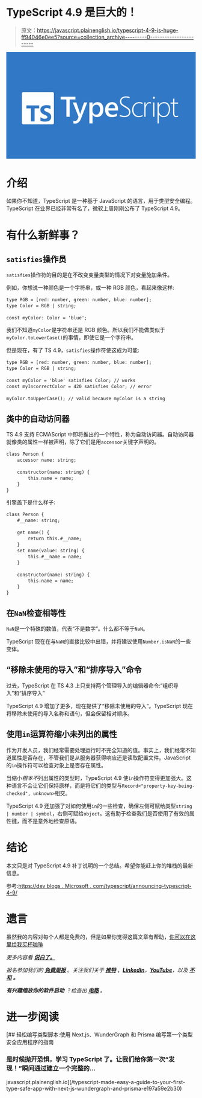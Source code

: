 # TypeScript 4.9 是巨大的！

> 原文：<https://javascript.plainenglish.io/typescript-4-9-is-huge-ff94046e0ee5?source=collection_archive---------0----------------------->

![](img/1a8aa20a9f63650387c25ac20300cbff.png)

# 介绍

如果你不知道，TypeScript 是一种基于 JavaScript 的语言，用于类型安全编程。TypeScript 在业界已经非常有名了，微软上周刚刚公布了 TypeScript 4.9。

# 有什么新鲜事？

## `satisfies`操作员

`satisfies`操作符的目的是在不改变变量类型的情况下对变量施加条件。

例如，你想说一种颜色是一个字符串，或一种 RGB 颜色，看起来像这样:

```
type RGB = [red: number, green: number, blue: number];
type Color = RGB | string;

const myColor: Color = 'blue';
```

我们不知道`myColor`是字符串还是 RGB 颜色。所以我们不能做类似于`myColor.toLowerCase()`的事情，即使它是一个字符串。

但是现在，有了 TS 4.9，`satisfies`操作符使这成为可能:

```
type RGB = [red: number, green: number, blue: number];
type Color = RGB | string;

const myColor = 'blue' satisfies Color; // works
const myIncorrectColor = 420 satisfies Color; // error

myColor.toUpperCase(); // valid because myColor is a string
```

## 类中的自动访问器

TS 4.9 支持 ECMAScript 中即将推出的一个特性，称为自动访问器。自动访问器就像类的属性一样被声明，除了它们是用`accessor`关键字声明的。

```
class Person {
    accessor name: string;

    constructor(name: string) {
        this.name = name;
    }
}
```

引擎盖下是什么样子:

```
class Person {
    #__name: string;

    get name() {
        return this.#__name;
    }
    set name(value: string) {
        this.#__name = name;
    }

    constructor(name: string) {
        this.name = name;
    }
}
```

## 在`NaN`检查相等性

`NaN`是一个特殊的数值，代表“不是数字”。什么都不等于`NaN`。

TypeScript 现在在与`NaN`的直接比较中出错，并将建议使用`Number.isNaN`的一些变体。

## “移除未使用的导入”和“排序导入”命令

过去，TypeScript 在 TS 4.3 上只支持两个管理导入的编辑器命令:“组织导入”和“排序导入”

TypeScript 4.9 增加了更多，现在提供了“移除未使用的导入”。TypeScript 现在将移除未使用的导入名称和语句，但会保留相对顺序。

## 使用`in`运算符缩小未列出的属性

作为开发人员，我们经常需要处理运行时不完全知道的值。事实上，我们经常不知道属性是否存在，不管我们是从服务器获得响应还是读取配置文件。JavaScript 的`in`操作符可以检查对象上是否存在属性。

当缩小*根本不*列出属性的类型时，TypeScript 4.9 使`in`操作符变得更加强大。这种语言不会让它们保持原样，而是将它们的类型与`Record<"property-key-being-checked", unknown>`相交。

TypeScript 4.9 还加强了对如何使用`in`的一些检查，确保左侧可赋给类型`string | number | symbol`，右侧可赋给`object`。这有助于检查我们是否使用了有效的属性键，而不是意外地检查原语。

# 结论

本文只是对 TypeScript 4.9 补丁说明的一个总结。希望你能赶上你的堆栈的最新信息。

参考:[https://dev blogs . Microsoft . com/typescript/announcing-typescript-4-9/](https://devblogs.microsoft.com/typescript/announcing-typescript-4-9/)

# 遗言

虽然我的内容对每个人都是免费的，但是如果你觉得这篇文章有帮助，[你可以在这里给我买杯咖啡](https://www.buymeacoffee.com/kylele19)

*更多内容看* [***说白了。***](https://plainenglish.io/)

*报名参加我们的* [***免费周报***](http://newsletter.plainenglish.io/) *。关注我们关于* [***推特***](https://twitter.com/inPlainEngHQ) ，[***LinkedIn***](https://www.linkedin.com/company/inplainenglish/)*，*[***YouTube***](https://www.youtube.com/channel/UCtipWUghju290NWcn8jhyAw)*，以及* [***不和***](https://discord.gg/GtDtUAvyhW) ***。***

***有兴趣缩放你的软件启动*** *？检查出* [***电路***](https://circuit.ooo?utm=publication-post-cta) *。*

# 进一步阅读

[](/typescript-made-easy-a-guide-to-your-first-type-safe-app-with-next-js-wundergraph-and-prisma-e197a59e2b30) [## 轻松编写类型脚本:使用 Next.js、WunderGraph 和 Prisma 编写第一个类型安全应用程序的指南

### 是时候抛开恐惧，学习 TypeScript 了。让我们给你第一次“发现！”瞬间通过建立一个完整的…

javascript.plainenglish.io](/typescript-made-easy-a-guide-to-your-first-type-safe-app-with-next-js-wundergraph-and-prisma-e197a59e2b30)